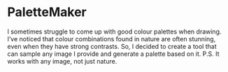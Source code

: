 # PaletteMaker
I sometimes struggle to come up with good colour palettes when drawing. I’ve noticed that colour combinations found in nature are often stunning, even when they have strong contrasts. So, I decided to create a tool that can sample any image I provide and generate a palette based on it. P.S. It works with any image, not just nature.
